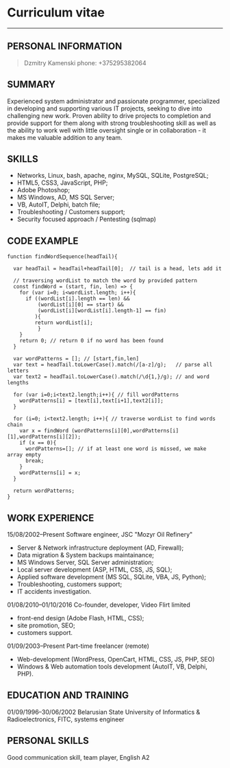 # Curriculum vitae
--- 
## PERSONAL INFORMATION
 > Dzmitry Kamenski
 > phone: +375295382064

## SUMMARY
 Experienced system administrator and passionate programmer, specialized in developing  and supporting various IT projects, seeking to dive into challenging new work. 
 Proven ability to drive projects to completion and provide support for them along with strong troubleshooting skill as well as the ability to work well with little oversight single or in collaboration - it makes me valuable addition to any team. 

 ## SKILLS
* Networks, Linux, bash, apache, nginx, MySQL, SQLite, PostgreSQL; 
* HTML5, CSS3, JavaScript, PHP; 
* Adobe Photoshop; 
* MS Windows, AD, MS SQL Server; 
* VB, AutoIT, Delphi, batch file; 
* Troubleshooting / Customers support; 
* Security focused approach / Pentesting (sqlmap)

## CODE EXAMPLE
```
function findWordSequence(headTail){
 
  var headTail = headTail+headTail[0];  // tail is a head, lets add it
  
  // traversing wordList to match the word by provided pattern
  const findWord = (start, fin, len) => { 
    for (var i=0; i<wordList.length; i++){
      if ((wordList[i].length == len) &&
          (wordList[i][0] == start) &&
          (wordList[i][wordList[i].length-1] == fin)
         ){
         return wordList[i];
          }
    }
    return 0; // return 0 if no word has been found
  }
  
  var wordPatterns = []; // [start,fin,len]
  var text = headTail.toLowerCase().match(/[a-z]/g);   // parse all letters 
  var text2 = headTail.toLowerCase().match(/\d{1,}/g); // and word lengths
   
  for (var i=0;i<text2.length;i++){ // fill wordPatterns 
    wordPatterns[i] = [text[i],text[i+1],text2[i]];
  }
  
  for (i=0; i<text2.length; i++){ // traverse wordList to find words chain
    var x = findWord (wordPatterns[i][0],wordPatterns[i][1],wordPatterns[i][2]);
    if (x == 0){
      wordPatterns=[]; // if at least one word is missed, we make array empty
      break;
    }
    wordPatterns[i] = x;
  }

  return wordPatterns;
}
```

## WORK EXPERIENCE
15/08/2002–Present Software engineer, JSC "Mozyr Oil Refinery" 
* Server & Network infrastructure deployment (AD, Firewall); 
* Data migration & System backups maintainance; 
* MS Windows Server, SQL Server administration; 
* Local server development (ASP, HTML, CSS, JS, SQL); 
* Applied software development (MS SQL, SQLite, VBA, JS, Python); 
* Troubleshooting, customers support; 
* IT accidents investigation.

01/08/2010–01/10/2016 Co-founder, developer, Video Flirt limited
* front-end design (Adobe Flash, HTML, CSS); 
* site promotion, SEO; 
* customers support. 

01/09/2003–Present Part-time freelancer (remote)
* Web-development (WordPress, OpenCart, HTML, CSS, JS, PHP, SEO)
* Windows & Web automation tools development (AutoIT, VB, Delphi, PHP).

## EDUCATION AND TRAINING
01/09/1996–30/06/2002 Belarusian State University of Informatics & Radioelectronics, FITC, systems engineer  

## PERSONAL SKILLS
Good communication skill, team player, English A2